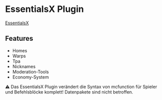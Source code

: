 # EssentialsX Plugin

[EssentialsX](https://essentialsx.net/)

## Features
* Homes
* Warps
* Tpa
* Nicknames
* Moderation-Tools
* Economy-System

⚠ Das EssentialsX Plugin verändert die Syntax von mcfunction für Spieler und Befehlsblöcke komplett! Datenpakete sind nicht betroffen.
